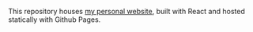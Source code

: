 This repository houses [my personal website](https://fengwei-pi.github.io/), built with React and hosted statically with Github Pages.
